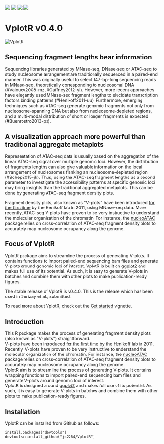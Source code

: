 [![](https://travis-ci.org/js2264/VplotR.svg?branch=master)](https://travis-ci.org/js2264/VplotR)
[![](https://codecov.io/gh/js2264/VplotR/branch/master/graph/badge.svg)](https://codecov.io/github/js2264/VplotR?branch=master)
[![](https://img.shields.io/badge/lifecycle-maturing-blue.svg)](https://www.tidyverse.org/lifecycle/#maturing)
[![](https://img.shields.io/github/languages/code-size/js2264/VplotR.svg)](https://github.com/js2264/VplotR)

# VplotR v0.4.0

![VplotR](man/images/Vplots.png)

## Sequencing fragment lengths bear information 
Sequencing libraries generated by MNase-seq, DNase-seq or ATAC-seq to study nucleosome arrangement are traditionally sequenced in a paired-end manner. This was originally useful to select 147-bp-long sequencing reads in MNase-seq, theoretically corresponding to nucleosomal DNA (#Valouev2008-mz, #Gaffney2012-yl). However, more recent approaches have elegantly used MNase-seq fragment lengths to elucidate transcription factors binding patterns (#Henikoff2011-uu). Furthermore, emerging techniques such as ATAC-seq generate genomic fragments not only from nucleosome-spanning DNA but also from nucleosome-depleted regions, and a multi-modal distribution of short or longer fragments is expected (#Buenrostro2013-ps).  

## A visualization approach more powerful than traditional aggregate metaplots
Representation of ATAC-seq data is usually based on the aggregation of the linear ATAC-seq signal over multiple genomic loci. However, the distribution of fragments lengths can also give valuable information on the local arrangement of nucleosomes flanking an nucleosome-depleted region (#Schep2015-jk). Thus, using the ATAC-seq fragment lengths as a second parameter to investigate the accessibility patterns at specific genomic loci may bring insights than the traditional aggregated metaplots. This can be done by generating ATAC-seq fragment density plots.  

Fragment density plots, also known as "V-plots" have been introduced [for the first time](https://www.ncbi.nlm.nih.gov/pmc/articles/PMC3215028/) by the Henikoff lab in 2011, using MNase-seq data. More recently, ATAC-seq V-plots have proven to be very instructive to understand the molecular organization of the chromatin. For instance, the [nucleoATAC]((https://genome.cshlp.org/content/early/2015/08/27/gr.192294.115)) package relies on cross-correlation of ATAC-seq fragment density plots to accurately map nucleosome occupancy along the genome.  

## Focus of VplotR
VplotR package aims to streamline the process of generating V-plots. It contains functions to import paired-end sequencing bam files and generate V-plots around genomic loci of interest. VplotR is built on [ggplot2](https://ggplot2.tidyverse.org/) and makes full use of its potential. As such, it is easy to generate V-plots in batches and combine them with other plots to make publication-ready figures.  

The stable release of VplotR is v0.4.0. This is the release which has been used in Serizay et al., submitted.  

To read more about VplotR, check out the [Get started](https://js2264.github.io/VplotR/articles/VplotR.html) vignette.







## Introduction

This R package makes the process of generating fragment density plots 
(also known as "V-plots") straightforward.  
V-plots have been introduced 
[for the first time](https://www.ncbi.nlm.nih.gov/pmc/articles/PMC3215028/) 
by the Henikoff lab in 2011. Recently, V-plots have proven to be very 
instructive to understand the molecular organization of the chromatin. 
For instance, the 
[nucleoATAC]((https://genome.cshlp.org/content/early/2015/08/27/gr.192294.115))
package relies on cross-correlation of ATAC-seq fragment density plots to 
accurately map nucleosome occupancy along the genome.  
VplotR aim is to streamline the process of generating V-plots. It contains 
wrapping functions to import paired-end sequencing bam files and generate 
V-plots around genomic loci of interest.  
VplotR is designed around [ggplot2](https://ggplot2.tidyverse.org/) and 
makes full use of its potential. As such, it is easy to generate V-plots 
in batches and combine them with other plots to make 
publication-ready figures.  

## Installation

VplotR can be installed from Github as follows:

```{r eval = FALSE}
install.packages("devtools")
devtools::install_github("js2264/VplotR")
```
